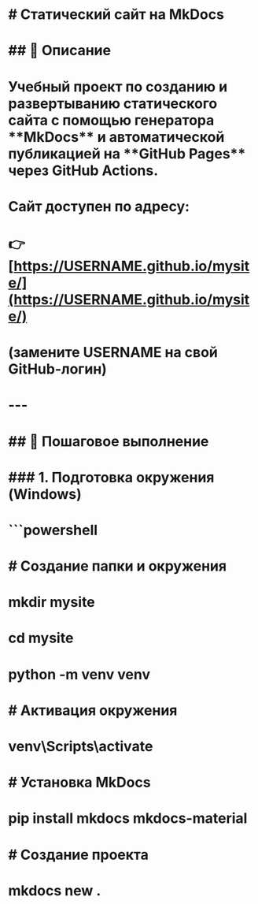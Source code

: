 # \# Статический сайт на MkDocs

# 

# \## 📌 Описание

# Учебный проект по созданию и развертыванию статического сайта с помощью генератора \*\*MkDocs\*\* и автоматической публикацией на \*\*GitHub Pages\*\* через GitHub Actions.

# 

# Сайт доступен по адресу:  

# 👉 \[https://USERNAME.github.io/mysite/](https://USERNAME.github.io/mysite/)  

# (замените USERNAME на свой GitHub-логин)

# 

# ---

# 

# \## 🚀 Пошаговое выполнение

# 

# \### 1. Подготовка окружения (Windows)

# ```powershell

# \# Создание папки и окружения

# mkdir mysite

# cd mysite

# python -m venv venv

# 

# \# Активация окружения

# venv\\Scripts\\activate

# 

# \# Установка MkDocs

# pip install mkdocs mkdocs-material

# 

# \# Создание проекта

# mkdocs new .



